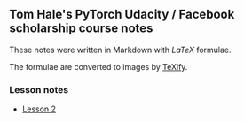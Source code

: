 ## Tom Hale's PyTorch Udacity / Facebook scholarship course notes

These notes were written in Markdown with $LaTeX$ formulae.

The formulae are converted to images by [TeXify](https://github.com/apps/texify).

### Lesson notes

* [Lesson 2](notes/lesson-2.md)
